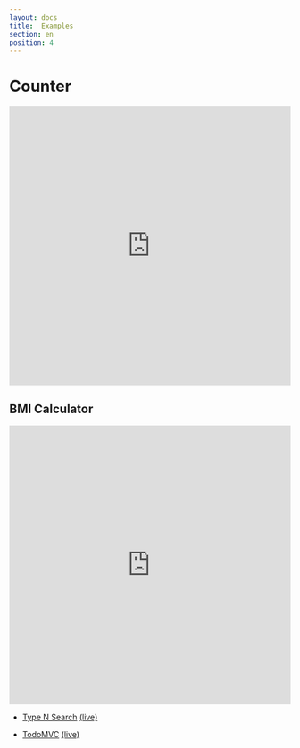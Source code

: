 ```yaml
---
layout: docs
title:  Examples
section: en
position: 4
---
```


# Counter
<iframe src="https://www.webpackbin.com/bins/-KsSYQVTkFjd_MQon3b9" frameborder="0" width="100%" height="500"></iframe>

## BMI Calculator

<iframe src="https://www.webpackbin.com/bins/-Ksaj0iHMWD2xC24bAqR" frameborder="0" width="100%" height="500"></iframe>

- [Type N Search](https://github.com/reactive-react/react-most/tree/master/examples/type-n-search) [(live)](https://reactive-react.github.io/react-most/examples/type-n-search/public/)

- [TodoMVC](https://github.com/reactive-react/react-most/tree/master/examples/todomvc) [(live)](https://reactive-react.github.io/react-most/examples/todomvc/public/)
